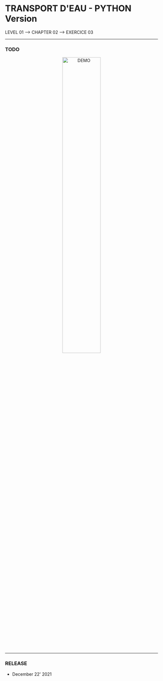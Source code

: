 # TRANSPORT D'EAU - PYTHON Version
LEVEL 01 --> CHAPTER 02 --> EXERCICE 03

---
### **TODO**

<div align="center">
    <img
        src="https://github.com/Ayckinn/PYTHON/blob/main/FRANCE_IOI/LEVEL_01/Chapter_02/03_transport_eau/todo.png"
        alt="DEMO"
        style="width:50%">
</div>

---
### **RELEASE**

- December 22' 2021